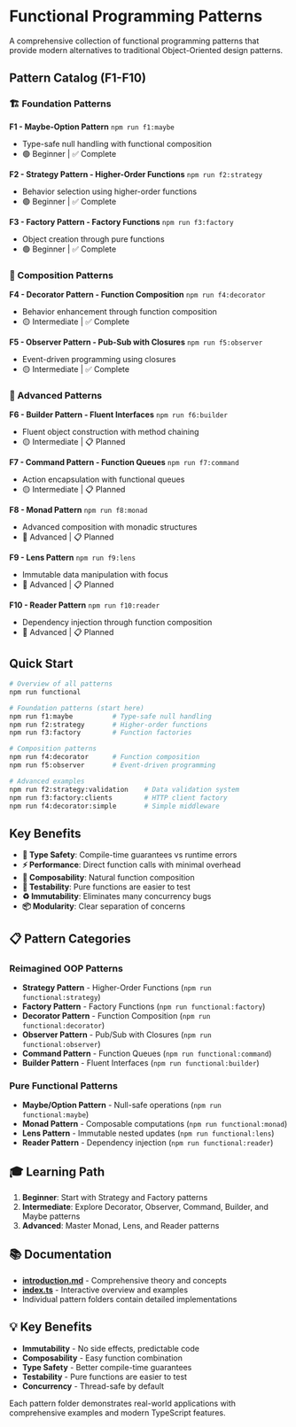 # Functional Programming Patterns

A comprehensive collection of functional programming patterns that provide modern alternatives to traditional Object-Oriented design patterns.

## Pattern Catalog (F1-F10)

### 🏗️ Foundation Patterns
**F1 - Maybe-Option Pattern** `npm run f1:maybe`
- Type-safe null handling with functional composition
- 🟢 Beginner | ✅ Complete

**F2 - Strategy Pattern - Higher-Order Functions** `npm run f2:strategy`
- Behavior selection using higher-order functions  
- 🟢 Beginner | ✅ Complete

**F3 - Factory Pattern - Factory Functions** `npm run f3:factory`
- Object creation through pure functions
- 🟢 Beginner | ✅ Complete

### 🔧 Composition Patterns
**F4 - Decorator Pattern - Function Composition** `npm run f4:decorator`
- Behavior enhancement through function composition
- 🟡 Intermediate | ✅ Complete

**F5 - Observer Pattern - Pub-Sub with Closures** `npm run f5:observer`
- Event-driven programming using closures
- 🟡 Intermediate | ✅ Complete

### 🚀 Advanced Patterns
**F6 - Builder Pattern - Fluent Interfaces** `npm run f6:builder`
- Fluent object construction with method chaining
- 🟡 Intermediate | 📋 Planned

**F7 - Command Pattern - Function Queues** `npm run f7:command`
- Action encapsulation with functional queues
- 🟡 Intermediate | 📋 Planned

**F8 - Monad Pattern** `npm run f8:monad`
- Advanced composition with monadic structures
- 🔴 Advanced | 📋 Planned

**F9 - Lens Pattern** `npm run f9:lens`
- Immutable data manipulation with focus
- 🔴 Advanced | 📋 Planned

**F10 - Reader Pattern** `npm run f10:reader`
- Dependency injection through function composition
- 🔴 Advanced | 📋 Planned

## Quick Start

```bash
# Overview of all patterns
npm run functional

# Foundation patterns (start here)
npm run f1:maybe          # Type-safe null handling
npm run f2:strategy       # Higher-order functions  
npm run f3:factory        # Function factories

# Composition patterns
npm run f4:decorator      # Function composition
npm run f5:observer       # Event-driven programming

# Advanced examples
npm run f2:strategy:validation    # Data validation system
npm run f3:factory:clients        # HTTP client factory
npm run f4:decorator:simple       # Simple middleware
```

## Key Benefits

- **🎯 Type Safety**: Compile-time guarantees vs runtime errors
- **⚡ Performance**: Direct function calls with minimal overhead  
- **🔧 Composability**: Natural function composition
- **🧪 Testability**: Pure functions are easier to test
- **♻️ Immutability**: Eliminates many concurrency bugs
- **📦 Modularity**: Clear separation of concerns

## 📋 Pattern Categories

### Reimagined OOP Patterns
- **Strategy Pattern** - Higher-Order Functions (`npm run functional:strategy`)
- **Factory Pattern** - Factory Functions (`npm run functional:factory`)
- **Decorator Pattern** - Function Composition (`npm run functional:decorator`)
- **Observer Pattern** - Pub/Sub with Closures (`npm run functional:observer`)
- **Command Pattern** - Function Queues (`npm run functional:command`)
- **Builder Pattern** - Fluent Interfaces (`npm run functional:builder`)

### Pure Functional Patterns
- **Maybe/Option Pattern** - Null-safe operations (`npm run functional:maybe`)
- **Monad Pattern** - Composable computations (`npm run functional:monad`)
- **Lens Pattern** - Immutable nested updates (`npm run functional:lens`)
- **Reader Pattern** - Dependency injection (`npm run functional:reader`)

## 🎓 Learning Path

1. **Beginner**: Start with Strategy and Factory patterns
2. **Intermediate**: Explore Decorator, Observer, Command, Builder, and Maybe patterns
3. **Advanced**: Master Monad, Lens, and Reader patterns

## 📚 Documentation

- **[introduction.md](./introduction.md)** - Comprehensive theory and concepts
- **[index.ts](./index.ts)** - Interactive overview and examples
- Individual pattern folders contain detailed implementations

## 💡 Key Benefits

- **Immutability** - No side effects, predictable code
- **Composability** - Easy function combination
- **Type Safety** - Better compile-time guarantees
- **Testability** - Pure functions are easier to test
- **Concurrency** - Thread-safe by default

Each pattern folder demonstrates real-world applications with comprehensive examples and modern TypeScript features. 